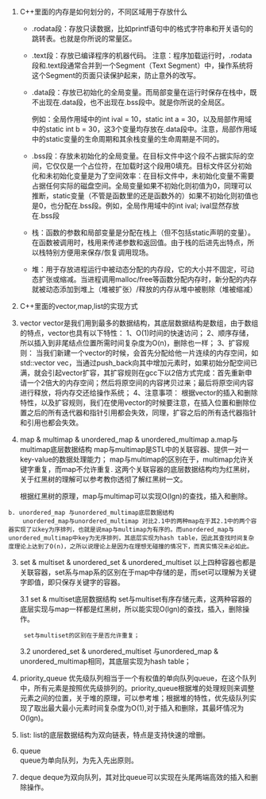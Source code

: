 1. C++里面的内存是如何划分的，不同区域用于存放什么
   * .rodata段：存放只读数据，比如printf语句中的格式字符串和开关语句的跳转表。也就是你所说的常量区。
   * .text段：存放已编译程序的机器代码。
     注意：程序加载运行时，.rodata段和.text段通常合并到一个Segment（Text Segment）中，操作系统将这个Segment的页面只读保护起来，防止意外的改写。
   * .data段：存放已初始化的全局变量。而局部变量在运行时保存在栈中，既不出现在.data段，也不出现在.bss段中。就是你所说的全局区。

      例如：全局作用域中的int ival = 10，static int a = 30，以及局部作用域中的static int b = 30，这3个变量均存放在.data段中。注意，局部作用域中的static变量的生命周期和其余栈变量的生命周期是不同的。

   * .bss段：存放未初始化的全局变量。在目标文件中这个段不占据实际的空间，它仅仅是一个占位符，在加载时这个段用0填充。目标文件区分初始化和未初始化变量是为了空间效率：在目标文件中，未初始化变量不需要占据任何实际的磁盘空间。全局变量如果不初始化则初值为0，同理可以推断，static变量（不管是函数里的还是函数外的）如果不初始化则初值也是0，也分配在.bss段。例如，全局作用域中的int ival; ival显然存放在.bss段
   *  栈：函数的参数和局部变量是分配在栈上（但不包括static声明的变量）。在函数被调用时，栈用来传递参数和返回值。由于栈的后进先出特点，所以栈特别方便用来保存/恢复调用现场。
   * 堆：用于存放进程运行中被动态分配的内存段，它的大小并不固定，可动态扩张或缩减。当进程调用malloc/free等函数分配内存时，新分配的内存就被动态添加到堆上（堆被扩张）/释放的内存从堆中被剔除（堆被缩减）

2. C++里面的vector,map,list的实现方式
  1. vector
      vector是我们用到最多的数据结构，其底层数据结构是数组，由于数组的特点，vector也具有以下特性：
      1、O(1)时间的快速访问；
      2、顺序存储，所以插入到非尾结点位置所需时间复杂度为O(n)，删除也一样；
      3、扩容规则：
                当我们新建一个vector的时候，会首先分配给他一片连续的内存空间，如std::vector<int> vec，当通过push_back向其中增加元素时，如果初始分配空间已满，就会引起vector扩容，其扩容规则在gcc下以2倍方式完成：首先重新申请一个2倍大的内存空间；然后将原空间的内容拷贝过来；最后将原空间内容进行释放，将内存交还给操作系统；
      4、注意事项：
                根据vector的插入和删除特性，以及扩容规则，我们在使用vector的时候要注意，在插入位置和删除位置之后的所有迭代器和指针引用都会失效，同理，扩容之后的所有迭代器指针和引用也都会失效。

  2. map & multimap & unordered_map & unordered_multimap
    a.map与multimap底层数据结构
      map与multimap是STL中的关联容器、提供一对一key-value的数据处理能力； map与multimap的区别在于，multimap允许关键字重复，而map不允许重复. 这两个关联容器的底层数据结构均为红黑树，关于红黑树的理解可以参考教你透彻了解红黑树一文。
    
      根据红黑树的原理，map与multimap可以实现O(lgn)的查找，插入和删除。

    b. unordered_map 与unordered_multimap底层数据结构
        unordered_map与unordered_multimap 对比2.1中的两种map在于其2.1中的两个容器实现了以key为序排列，也就是说map与multimap为有序的。而unordered_map与unordered_multimap中key为无序排列，其底层实现为hash table，因此其查找时间复杂度理论上达到了O(n)，之所以说理论上是因为在理想无碰撞的情况下，而真实情况未必如此。
  
  3. set & multiset & unordered_set & unordered_multiset
      以上四种容器也都是关联容器，set系与map系的区别在于map中存储的是<key-value>，而set可以理解为关键字即值，即只保存关键字的容器。

      3.1 set & multiset底层数据结构
          set与multiset有序存储元素，这两种容器的底层实现与map一样都是红黑树，所以能实现O(lgn)的查找，插入，删除操作。

          set与multiset的区别在于是否允许重复；

      3.2 unordered_set & unordered_multiset
          与unordered_map & unordered_multimap相同，其底层实现为hash table；
  4. priority_queue
      优先级队列相当于一个有权值的单向队列queue，在这个队列中，所有元素是按照优先级排列的。priority_queue根据堆的处理规则来调整元素之间的位置，关于堆的原理，可以参考堆；根据堆的特性，优先级队列实现了取出最大最小元素时间复杂度为O(1),对于插入和删除，其最坏情况为O(lgn)。
  5. list:
     list的底层数据结构为双向链表，特点是支持快速的增删。
  6. queue  
      queue为单向队列，为先入先出原则。
  7. deque
      deque为双向队列，其对比queue可以实现在头尾两端高效的插入和删除操作。